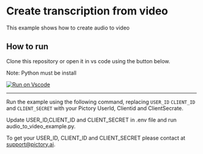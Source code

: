 # Create transcription from video

This example shows how to create audio to video

## How to run

Clone this repository or open it in vs code using the button below.

Note: Python must be install

[![Run on Vscode](https://user-images.githubusercontent.com/44575638/199058604-b6e5e08a-cdfd-451a-8ce9-ab7355b22786.svg)](https://github1s.com/pictoryai/api-examples-python/tree/main)

---

Run the example using the following command, replacing `USER_ID` `CLIENT_ID` and `CLIENT_SECRET` with your Pictory UserId, Clientid and ClientSecrate.

Update USER_ID,CLIENT_ID and CLIENT_SECRET in .env file and run audio_to_video_example.py.

To get your USER_ID, CLIENT_ID and CLIENT_SECRET please contact at support@pictory.ai.

